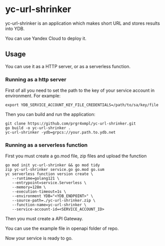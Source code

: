 # yc-url-shrinker

yc-url-shrinker is an application which makes short URL and stores results into YDB.

You can use Yandex Cloud to deploy it.

## Usage
You can use it as a HTTP server, or as a serverless function.

### Running as a http server
First of all you need to set the path to the key of your service account in environment.
For example:
```
export YDB_SERVICE_ACCOUNT_KEY_FILE_CREDENTIALS=/path/to/sa/key/file
```
Then you can build and run the application:
```
git clone https://github.com/prgr4xmpl/yc-url-shrinker.git
go build -o yc-url-shrinker .
yc-url-shrinker -ydb=grpcs://your.path.to.ydb.net
```

### Running as a serverless function
First you must create a go.mod file, zip files and upload the function
```
go mod init yc-url-shrinker && go mod tidy
zip yc-url-shrinker service.go go.mod go.sum
yc serverless function version create \
   --runtime=golang121 \
   --entrypoint=service.Serverless \
   --memory=128m \
   --execution-timeout=1s \
   --environment YDB="<YDB_ENDPOINT>" \
   --source-path=./yc-url-shrinker.zip \
   --function-name=yc-url-shrinker \
   --service-account-id=<SERVICE_ACCOUNT_ID>
```
Then you must create a API Gateway.

You can use the example file in openapi folder of repo.

Now your service is ready to go.
